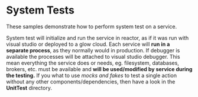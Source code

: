 # System Tests

These samples demonstrate how to perform system test on a service.

System test will initialize and run the service in reactor, as if it was run with visual studio or deployed to a glow cloud.
Each service will **run in a separate process**, as they normally would in production. If debugger is available the processes will be attached to visual studio debugger.
This mean everything the service does or needs, eg. filesystem, databases, brokers, etc. must be available and **will be used/modified by service during the testing.**
If you what to use *mocks and fakes* to test a single action without any other components/dependencies, then have a look in the **UnitTest** directory.





